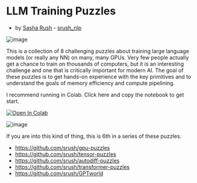 # LLM Training Puzzles
- by [Sasha Rush](http://rush-nlp.com) - [srush_nlp](https://twitter.com/srush_nlp) 

![image](https://github.com/srush/LLM-Training-Puzzles/assets/35882/0c46911f-ad1c-4e7a-a42b-2bc2537cccc3)


This is a collection of 8 challenging puzzles about training large language models (or really any NN) on many, many GPUs. 
Very few people actually get a chance to train on thousands of computers, but it is an interesting challenge and one that 
is critically important for modern AI. The goal of these puzzles is to get hands-on experience with the key primitives and to understand 
the goals of memory efficiency and compute pipelining. 


I recommend running in Colab. Click here and copy the notebook to get start.

[![Open In Colab](https://colab.research.google.com/assets/colab-badge.svg)](https://colab.research.google.com/github/srush/LLM-Training-Puzzles/blob/main/puzzles.ipynb)

![image](https://github.com/srush/LLM-Training-Puzzles/assets/35882/6d16fc9e-3d14-4bd0-b7c7-d056e49854ac)



If you are into this kind of thing, this is 6th in a series of these puzzles.

* https://github.com/srush/gpu-puzzles
* https://github.com/srush/tensor-puzzles
* https://github.com/srush/autodiff-puzzles
* https://github.com/srush/transformer-puzzles
* https://github.com/srush/GPTworld
